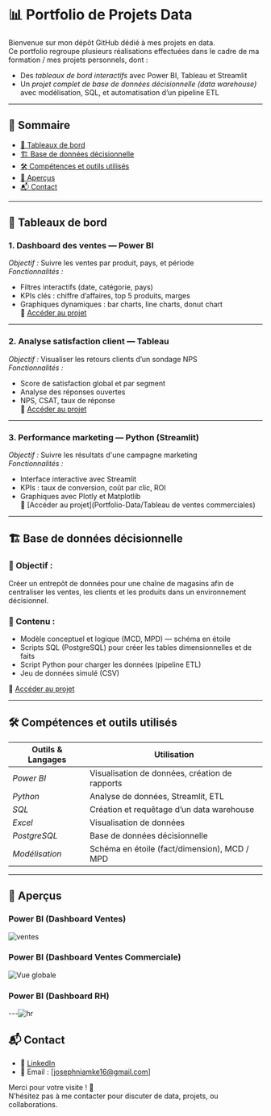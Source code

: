 # 📊 Portfolio de Projets Data

Bienvenue sur mon dépôt GitHub dédié à mes projets en data.  
Ce portfolio regroupe plusieurs réalisations effectuées dans le cadre de ma formation / mes projets personnels, dont :

- Des *tableaux de bord interactifs* avec Power BI, Tableau et Streamlit
- Un *projet complet de base de données décisionnelle (data warehouse)* avec modélisation, SQL, et automatisation d’un pipeline ETL

---

## 🧭 Sommaire

- [🔹 Tableaux de bord](#-tableaux-de-bord)
- [🏗 Base de données décisionnelle](#-base-de-données-décisionnelle)
- [🛠 Compétences et outils utilisés](#-compétences-et-outils-utilisés)
- [📸 Aperçus](#-aperçus)
- [📬 Contact](#-contact)

---

## 🔹 Tableaux de bord

### 1. Dashboard des ventes — Power BI  
*Objectif :* Suivre les ventes par produit, pays, et période  
*Fonctionnalités :*
- Filtres interactifs (date, catégorie, pays)
- KPIs clés : chiffre d’affaires, top 5 produits, marges
- Graphiques dynamiques : bar charts, line charts, donut chart  
📁 [Accéder au projet](./tableau_de_bord_1)

---

### 2. Analyse satisfaction client — Tableau  
*Objectif :* Visualiser les retours clients d’un sondage NPS  
*Fonctionnalités :*
- Score de satisfaction global et par segment
- Analyse des réponses ouvertes
- NPS, CSAT, taux de réponse  
📁 [Accéder au projet](./tableau_de_bord_2)

---

### 3. Performance marketing — Python (Streamlit)  
*Objectif :* Suivre les résultats d'une campagne marketing  
*Fonctionnalités :*
- Interface interactive avec Streamlit
- KPIs : taux de conversion, coût par clic, ROI
- Graphiques avec Plotly et Matplotlib  
📁 [Accéder au projet](Portfolio-Data/Tableau de ventes commerciales)

---

## 🏗 Base de données décisionnelle

### 📌 Objectif :  
Créer un entrepôt de données pour une chaîne de magasins afin de centraliser les ventes, les clients et les produits dans un environnement décisionnel.

### 🧱 Contenu :
- Modèle conceptuel et logique (MCD, MPD) — schéma en étoile
- Scripts SQL (PostgreSQL) pour créer les tables dimensionnelles et de faits
- Script Python pour charger les données (pipeline ETL)
- Jeu de données simulé (CSV)

📁 [Accéder au projet](./datawarehouse)

---

## 🛠 Compétences et outils utilisés

| Outils & Langages | Utilisation |
|------------------|-------------|
| *Power BI*     | Visualisation de données, création de rapports |
| *Python*       | Analyse de données, Streamlit, ETL |
| *SQL*          | Création et requêtage d’un data warehouse |
| *Excel*       | Visualisation de données |
| *PostgreSQL*   | Base de données décisionnelle |
| *Modélisation* | Schéma en étoile (fact/dimension), MCD / MPD |

---

## 📸 Aperçus

### Power BI (Dashboard Ventes)  
  
![ventes](https://github.com/user-attachments/assets/c9bd5f42-d51d-4464-bd49-1796cecf5c53)

### Power BI (Dashboard Ventes Commerciale)
![Vue globale](https://github.com/user-attachments/assets/85deb879-d2fb-4670-8088-49473df9161f)

### Power BI (Dashboard RH)  

---![hr](https://github.com/user-attachments/assets/4172986e-23ea-42cf-bd35-1af578d48492)


## 📬 Contact

- 💼 [LinkedIn](https://www.linkedin.com/in/ton-profil/)
- 📧 Email : [josephniamke16@gmail.com]

Merci pour votre visite ! 🙏  
N’hésitez pas à me contacter pour discuter de data, projets, ou collaborations.
